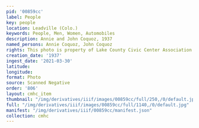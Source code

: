```yaml
---
pid: '00859cc'
label: People
key: people
location: Leadville (Colo.)
keywords: People, Men, Women, Automobiles
description: Annie and John Coquoz, 1937
named_persons: Annie Coquoz, John Coquoz
rights: This photo is property of Lake County Civic Center Association.
creation_date: '1937'
ingest_date: '2021-03-30'
latitude: 
longitude: 
format: Photo
source: Scanned Negative
order: '806'
layout: cmhc_item
thumbnail: "/img/derivatives/iiif/images/00859cc/full/250,/0/default.jpg"
full: "/img/derivatives/iiif/images/00859cc/full/1140,/0/default.jpg"
manifest: "/img/derivatives/iiif/00859cc/manifest.json"
collection: cmhc
---
```

